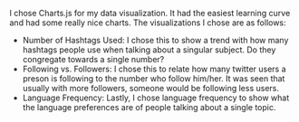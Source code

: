 I chose Charts.js for my data visualization. It had the easiest learning curve and had some really nice charts.
The visualizations I chose are as follows:
 - Number of Hashtags Used: I chose this to show a trend with how many hashtags people use when talking about a singular subject. Do they congregate towards a single number?
 - Following vs. Followers: I chose this to relate how many twitter users a preson is following to the number who follow him/her. It was seen that usually with more followers, someone would be following less users.
 - Language Frequency: Lastly, I chose language frequency to show what the language preferences are of people talking about a single topic.